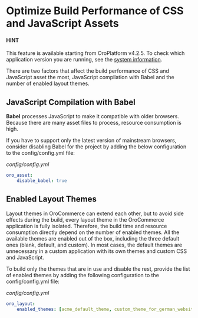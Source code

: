 # Optimize Build Performance of CSS and JavaScript Assets

#### HINT
This feature is available starting from OroPlatform v4.2.5. To check which application version you are running, see the [system information](../user/back-office/system/system-information/index.md#system-information).

There are two factors that affect the build performance of CSS and JavaScript asset the most, JavaScript compilation with Babel and the number of enabled layout themes.

## JavaScript Compilation with Babel

**Babel** processes JavaScript to make it compatible with older browsers. Because there are many asset files to process, resource consumption is high.

If you have to support only the latest version of mainstream browsers, consider disabling Babel for the project by adding the below configuration to the config/config.yml file:

*config/config.yml*
```yaml
oro_asset:
    disable_babel: true
```

## Enabled Layout Themes

Layout themes in OroCommerce can extend each other, but to avoid side effects during the build, every layout theme in the OroCommerce application is fully isolated. Therefore, the build time and resource consumption directly depend on the number of enabled themes. All the available themes are enabled out of the box, including the three default ones (blank, default, and custom). In most cases, the default themes are unnecessary in a custom application with its own themes and custom CSS and JavaScript.

To build only the themes that are in use and disable the rest, provide the list of enabled themes by adding the following configuration to the config/config.yml file:

*config/config.yml*
```yaml
oro_layout:
    enabled_themes: [acme_default_theme, custom_theme_for_german_website]
```
